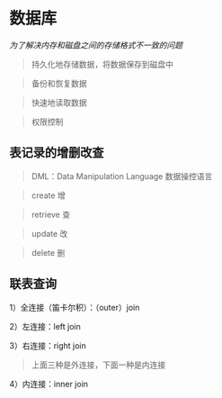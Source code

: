 # 数据库

_为了解决内存和磁盘之间的存储格式不一致的问题_

> 持久化地存储数据，将数据保存到磁盘中

> 备份和恢复数据

> 快速地读取数据

> 权限控制

## 表记录的增删改查

> DML：Data Manipulation Language 数据操控语言

> create 增

> retrieve 查

> update 改

> delete 删

## 联表查询

1）全连接（笛卡尔积）：（outer）join

2）左连接：left join

3）右连接：right join

> 上面三种是外连接，下面一种是内连接

4）内连接：inner join
